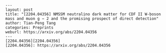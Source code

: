     ---
    layout: post
    title: "[2204.04356] NMSSM neutralino dark matter for CDF II W-boson mass and muon g − 2 and the promising prospect of direct detection"
    author: Tian-Peng Tang
    categories: Preprints
    weburl: https://arxiv.org/abs/2204.04356
    ---
    [2204.04356][2204.04356]
    [2204.04356]: https://arxiv.org/abs/2204.04356
